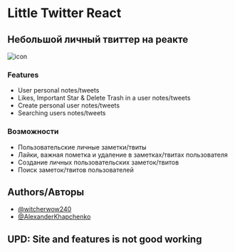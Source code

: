 
# Little Twitter React

## Небольшой личный твиттер на реакте

![icon](https://user-images.githubusercontent.com/56477695/177033079-fa63071a-af5d-4e02-9d33-58de070ea62f.png)

### Features

- User personal notes/tweets
- Likes, Important Star & Delete Trash in a user notes/tweets
- Create personal user notes/tweets
- Searching users notes/tweets

### Возможности

 - Пользовательские личные заметки/твиты
 - Лайки, важная пометка и удаление в заметках/твитах пользователя
 - Создание личных пользовательских заметок/твитов
 - Поиск заметок/твитов пользователей

## Authors/Авторы

- [@witcherwow240](https://www.github.com/VladimirSaenko)
- [@AlexanderKhapchenko](https://github.com/AlexanderKhapchenko)

## UPD: Site and features is not good working
